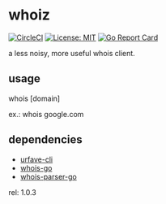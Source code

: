 # whoiz
[![CircleCI](https://circleci.com/gh/weop/whoiz.svg?style=svg)](https://circleci.com/gh/weop/whoiz)
[![License: MIT](https://img.shields.io/badge/License-MIT-yellow.svg)](https://opensource.org/licenses/MIT)
[![Go Report Card](https://goreportcard.com/badge/github.com/weop/whoiz)](https://goreportcard.com/report/github.com/weop/whoiz)


a less noisy, more useful whois client.

## usage 
whois [domain]

ex.:
whois google.com

## dependencies
  - [urfave-cli](https://github.com/urfave/cli)
  - [whois-go](https://github.com/likexian/whois-go)
  - [whois-parser-go](https://github.com/likexian/whois-parser-go)

rel:
1.0.3
